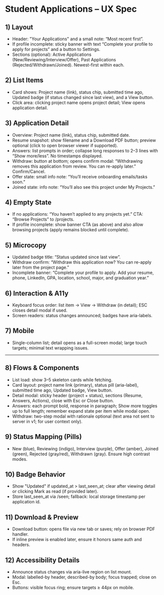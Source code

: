 # Student Applications – UX Spec

## 1) Layout
- Header: "Your Applications" and a small note: “Most recent first”.
- If profile incomplete: sticky banner with text “Complete your profile to apply for projects” and a button to Settings.
- Sections (optional): Active Applications (New/Reviewing/Interview/Offer), Past Applications (Rejected/Withdrawn/Joined). Newest-first within each.

## 2) List Items
- Card shows: Project name (link), status chip, submitted time ago, Updated badge (if status changed since last view), and a View button.
- Click area: clicking project name opens project detail; View opens application detail.

## 3) Application Detail
- Overview: Project name (link), status chip, submitted date.
- Resume snapshot: show filename and a Download PDF button; preview optional (click to open browser viewer if supported).
- Answers: list prompts in order; collapse long responses to 2–3 lines with “Show more/less”. No timestamps displayed.
- Withdraw: button at bottom; opens confirm modal: “Withdrawing removes this application from review. You can re-apply later.” Confirm/Cancel.
- Offer state: small info note: “You’ll receive onboarding emails/tasks soon.”
- Joined state: info note: “You’ll also see this project under My Projects.”

## 4) Empty State
- If no applications: “You haven’t applied to any projects yet.” CTA: “Browse Projects” to /projects.
- If profile incomplete: show banner CTA (as above) and also allow browsing projects (apply remains blocked until complete).

## 5) Microcopy
- Updated badge title: “Status updated since last view”.
- Withdraw confirm: “Withdraw this application now? You can re-apply later from the project page.”
- Incomplete banner: “Complete your profile to apply. Add your resume, phone, LinkedIn, GPA, location, school, major, and graduation year.”

## 6) Interaction & A11y
- Keyboard focus order: list item -> View -> Withdraw (in detail); ESC closes detail modal if used.
- Screen readers: status changes announced; badges have aria-labels.

## 7) Mobile
- Single-column list; detail opens as a full-screen modal; large touch targets; minimal text wrapping issues.

---
## 8) Flows & Components
- List load: show 3–5 skeleton cards while fetching.
- Card layout: project name link (primary), status pill (aria-label), submitted time ago, Updated badge, View button.
- Detail modal: sticky header (project + status), sections (Resume, Answers, Actions), close with Esc or Close button.
- Answers: each prompt bold, response in paragraph; Show more toggles up to full length; remember expand state per item while modal open.
- Withdraw: two-step modal with rationale optional (text area not sent to server in v1; for user context only).

## 9) Status Mapping (Pills)
- New (blue), Reviewing (indigo), Interview (purple), Offer (amber), Joined (green), Rejected (gray/red), Withdrawn (gray). Ensure high contrast modes.

## 10) Badge Behavior
- Show "Updated" if updated_at > last_seen_at; clear after viewing detail or clicking Mark as read (if provided later).
- Store last_seen_at via /seen; fallback: local storage timestamp per application id.

## 11) Download & Preview
- Download button: opens file via new tab or saves; rely on browser PDF handler.
- If inline preview is enabled later, ensure it honors same auth and headers.

## 12) Accessibility Details
- Announce status changes via aria-live region on list mount.
- Modal: labelled-by header, described-by body; focus trapped; close on Esc.
- Buttons: visible focus ring; ensure targets ≥ 44px on mobile.
